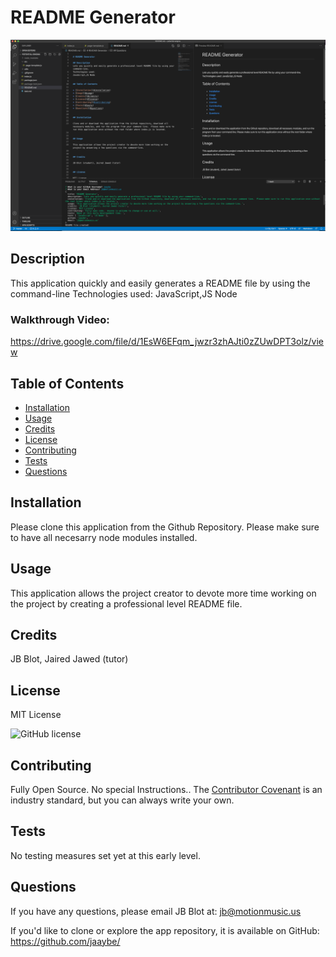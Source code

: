 
# README Generator

![screenshot](./img/screenshot.png)

## Description
This application quickly and easily generates a README file by using the command-line 
Technologies used:
JavaScript,JS Node

### Walkthrough Video:
https://drive.google.com/file/d/1EsW6EFqm_jwzr3zhAJti0zZUwDPT3olz/view


## Table of Contents

* [Installation](#installation)
* [Usage](#usage)
* [Credits](#credits)
* [License](#license)
* [Contributing](#contributing)
* [Tests](#tests)
* [Questions](#questions)


## Installation

Please clone this application from the Github Repository.  Please make sure to have all necesarry node modules installed.


## Usage 

This application allows the project creator to devote more time working on the project by creating a professional level README file.   


## Credits

JB Blot, Jaired Jawed (tutor)


## License

MIT License

![GitHub license](https://img.shields.io/badge/license-MIT-blue.svg)


## Contributing

Fully Open Source.  No special Instructions.. The [Contributor Covenant](https://www.contributor-covenant.org/) is an industry standard, but you can always write your own.


## Tests

No testing measures set yet at this early level. 

       
## Questions

If you have any questions, please email JB Blot at: jb@motionmusic.us

If you'd like to clone or explore the app repository, it is available on GitHub:
https://github.com/jaaybe/
    